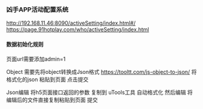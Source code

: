 



### 凶手APP活动配置系统 ###

http://192.168.11.46:8090/activeSetting/index.html#/
https://page.91hotplay.com/who/activeSetting/index.html

 ####  数据初始化规则
 页面url需要添加admin=1

 Object
 需要先将object转换成Json格式   https://tooltt.com/js-object-to-json/
 将格式化的json 粘贴到页面 点击提交

 Json编辑
 将h5页面接口返回的参数 复制到 uTools工具  自动格式化  然后编辑
 将编辑后的文件直接复制粘贴到页面  提交

